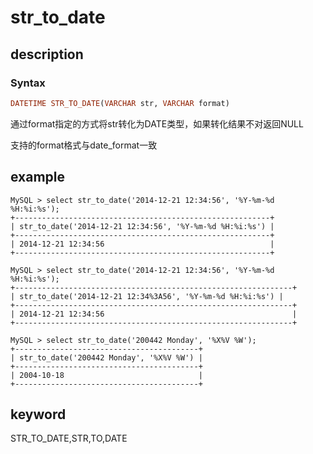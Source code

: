 # str_to_date

## description

### Syntax

```Haskell
DATETIME STR_TO_DATE(VARCHAR str, VARCHAR format)
```

通过format指定的方式将str转化为DATE类型，如果转化结果不对返回NULL

支持的format格式与date_format一致

## example

```Plain Text
MySQL > select str_to_date('2014-12-21 12:34:56', '%Y-%m-%d %H:%i:%s');
+---------------------------------------------------------+
| str_to_date('2014-12-21 12:34:56', '%Y-%m-%d %H:%i:%s') |
+---------------------------------------------------------+
| 2014-12-21 12:34:56                                     |
+---------------------------------------------------------+

MySQL > select str_to_date('2014-12-21 12:34:56', '%Y-%m-%d %H:%i:%s');
+--------------------------------------------------------------+
| str_to_date('2014-12-21 12:34%3A56', '%Y-%m-%d %H:%i:%s') |
+--------------------------------------------------------------+
| 2014-12-21 12:34:56                                          |
+--------------------------------------------------------------+

MySQL > select str_to_date('200442 Monday', '%X%V %W');
+-----------------------------------------+
| str_to_date('200442 Monday', '%X%V %W') |
+-----------------------------------------+
| 2004-10-18                              |
+-----------------------------------------+
```

## keyword

STR_TO_DATE,STR,TO,DATE
